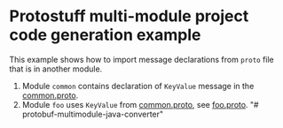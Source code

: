 # Protostuff multi-module project code generation example

This example shows how to import message declarations from `proto` file that is in another module. 

1. Module `common` contains declaration of `KeyValue` message in the [common.proto](common/src/main/resources/common.proto).
2. Module `foo` uses `KeyValue` from [common.proto](common/src/main/resources/common.proto), see [foo.proto](foo/src/main/resources/foo.proto).
"# protobuf-multimodule-java-converter" 
